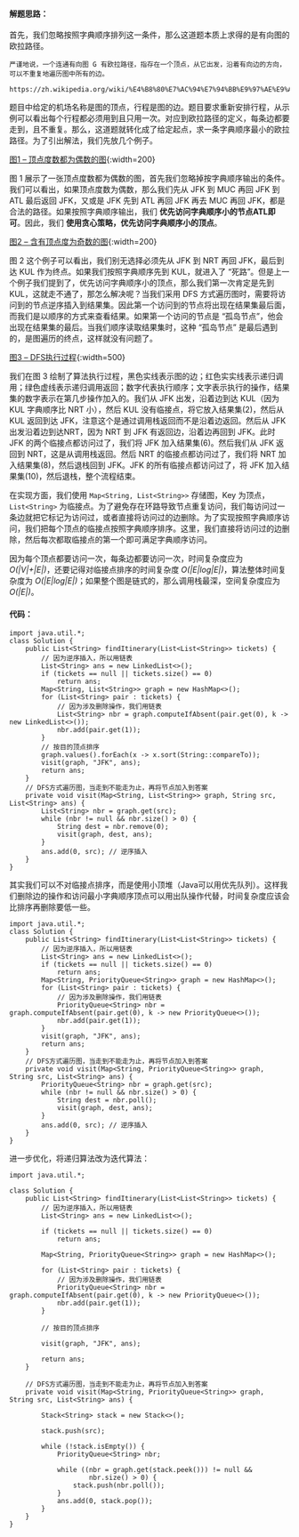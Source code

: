 #### 解题思路：
首先，我们忽略按照字典顺序排列这一条件，那么这道题本质上求得的是有向图的欧拉路径。


```
严谨地说，一个连通有向图 G 有欧拉路径，指存在一个顶点，从它出发，沿着有向边的方向，可以不重复地遍历图中所有的边。

https://zh.wikipedia.org/wiki/%E4%B8%80%E7%AC%94%E7%94%BB%E9%97%AE%E9%A2%98
```


题目中给定的机场名称是图的顶点，行程是图的边。题目要求重新安排行程，从示例可以看出每个行程都必须用到且只用一次。对应到欧拉路径的定义，每条边都要走到，且不重复。那么，这道题就转化成了给定起点，求一条字典顺序最小的欧拉路径。为了引出解法，我们先放几个例子。



 [图1 – 顶点度数都为偶数的图](https://pic.leetcode-cn.com/3aead83a431b326558641e224af5b0a97fafb8c78aeb15c98b28158a78fade73-Picture-6-11.png){:width=200}


图 1 展示了一张顶点度数都为偶数的图，首先我们忽略掉按字典顺序输出的条件。我们可以看出，如果顶点度数为偶数，那么我们先从 JFK 到 MUC 再回 JFK 到 ATL 最后返回 JFK，又或是 JFK 先到 ATL 再回 JFK 再去 MUC 再回 JFK，都是合法的路径。如果按照字典顺序输出，我们 **优先访问字典顺序小的节点ATL即可**。因此，我们 **使用贪心策略，优先访问字典顺序小的顶点**。



 [图2 – 含有顶点度为奇数的图](https://pic.leetcode-cn.com/2c3cd2fdd0337fd12904a069f7568f6b4b96f4a57518f9d359c5a36051badb63-Picture-6-11-2.png){:width=200}


图 2 这个例子可以看出，我们别无选择必须先从 JFK 到 NRT 再回 JFK，最后到达 KUL 作为终点。如果我们按照字典顺序先到 KUL，就进入了 “死路”。但是上一个例子我们提到了，优先访问字典顺序小的顶点，那么我们第一次肯定是先到 KUL，这就走不通了，那怎么解决呢？当我们采用 DFS 方式遍历图时，需要将访问到的节点逆序插入到结果集。因此第一个访问到的节点将出现在结果集最后面，而我们是以顺序的方式来查看结果。如果第一个访问的节点是 “孤岛节点”，他会出现在结果集的最后。当我们顺序读取结果集时，这种 “孤岛节点” 是最后遇到的，是图遍历的终点，这样就没有问题了。



 [图3 – DFS执行过程](https://pic.leetcode-cn.com/868a161e413bf6665d7b6e658bd6a1694419a7a36107d4969443182ad32b8fff-Picture-6-11-3.png){:width=500}


我们在图 3 绘制了算法执行过程，黑色实线表示图的边；红色实实线表示递归调用；绿色虚线表示递归调用返回；数字代表执行顺序；文字表示执行的操作，结果集的数字表示在第几步操作加入的。我们从 JFK 出发，沿着边到达 KUL（因为 KUL 字典顺序比 NRT 小），然后 KUL 没有临接点，将它放入结果集(2)，然后从 KUL 返回到达 JFK，注意这个是通过调用栈返回而不是沿着边返回。然后从 JFK 出发沿着边到达NRT，因为 NRT 到 JFK 有返回边，沿着边再回到 JFK。此时 JFK 的两个临接点都访问过了，我们将 JFK 加入结果集(6)。然后我们从 JFK 返回到 NRT，这是从调用栈返回。然后 NRT 的临接点都访问过了，我们将 NRT 加入结果集(8)，然后退栈回到 JFK。JFK 的所有临接点都访问过了，将 JFK 加入结果集(10)，然后退栈，整个流程结束。


在实现方面，我们使用 `Map<String, List<String>>` 存储图，Key 为顶点，`List<String>` 为临接点。为了避免存在环路导致节点重复访问，我们每访问过一条边就把它标记为访问过，或者直接将访问过的边删除。为了实现按照字典顺序访问，我们把每个顶点的临接点按照字典顺序排序。这里，我们直接将访问过的边删除，然后每次都取临接点的第一个即可满足字典顺序访问。


因为每个顶点都要访问一次，每条边都要访问一次，时间复杂度应为 *O(|V|+|E|)*，还要记得对临接点排序的时间复杂度 *O(|E|log|E|)*，算法整体时间复杂度为 *O(|E|log|E|)*；如果整个图是链式的，那么调用栈最深，空间复杂度应为 *O(|E|)*。

#### 代码：
``` [-Java]
import java.util.*;
class Solution {
    public List<String> findItinerary(List<List<String>> tickets) {
        // 因为逆序插入，所以用链表
        List<String> ans = new LinkedList<>();
        if (tickets == null || tickets.size() == 0)
            return ans;
        Map<String, List<String>> graph = new HashMap<>();
        for (List<String> pair : tickets) {
            // 因为涉及删除操作，我们用链表
            List<String> nbr = graph.computeIfAbsent(pair.get(0), k -> new LinkedList<>());
            nbr.add(pair.get(1));
        }
        // 按目的顶点排序
        graph.values().forEach(x -> x.sort(String::compareTo));
        visit(graph, "JFK", ans);
        return ans;
    }
    // DFS方式遍历图，当走到不能走为止，再将节点加入到答案
    private void visit(Map<String, List<String>> graph, String src, List<String> ans) {
        List<String> nbr = graph.get(src);
        while (nbr != null && nbr.size() > 0) {
            String dest = nbr.remove(0);
            visit(graph, dest, ans);
        }
        ans.add(0, src); // 逆序插入
    }
}
```


其实我们可以不对临接点排序，而是使用小顶堆（Java可以用优先队列）。这样我们删除边的操作和访问最小字典顺序顶点可以用出队操作代替，时间复杂度应该会比排序再删除要低一些。


``` [-Java]
import java.util.*;
class Solution {
    public List<String> findItinerary(List<List<String>> tickets) {
        // 因为逆序插入，所以用链表
        List<String> ans = new LinkedList<>();
        if (tickets == null || tickets.size() == 0)
            return ans;
        Map<String, PriorityQueue<String>> graph = new HashMap<>();
        for (List<String> pair : tickets) {
            // 因为涉及删除操作，我们用链表
            PriorityQueue<String> nbr = graph.computeIfAbsent(pair.get(0), k -> new PriorityQueue<>());
            nbr.add(pair.get(1));
        }
        visit(graph, "JFK", ans);
        return ans;
    }
    // DFS方式遍历图，当走到不能走为止，再将节点加入到答案
    private void visit(Map<String, PriorityQueue<String>> graph, String src, List<String> ans) {
        PriorityQueue<String> nbr = graph.get(src);
        while (nbr != null && nbr.size() > 0) {
            String dest = nbr.poll();
            visit(graph, dest, ans);
        }
        ans.add(0, src); // 逆序插入
    }
}
```

进一步优化，将递归算法改为迭代算法：

```
import java.util.*;

class Solution {
    public List<String> findItinerary(List<List<String>> tickets) {
        // 因为逆序插入，所以用链表
        List<String> ans = new LinkedList<>();

        if (tickets == null || tickets.size() == 0)
            return ans;

        Map<String, PriorityQueue<String>> graph = new HashMap<>();

        for (List<String> pair : tickets) {
            // 因为涉及删除操作，我们用链表
            PriorityQueue<String> nbr = graph.computeIfAbsent(pair.get(0), k -> new PriorityQueue<>());
            nbr.add(pair.get(1));
        }

        // 按目的顶点排序

        visit(graph, "JFK", ans);

        return ans;
    }

    // DFS方式遍历图，当走到不能走为止，再将节点加入到答案
    private void visit(Map<String, PriorityQueue<String>> graph, String src, List<String> ans) {

        Stack<String> stack = new Stack<>();

        stack.push(src);

        while (!stack.isEmpty()) {
            PriorityQueue<String> nbr;

            while ((nbr = graph.get(stack.peek())) != null &&
                    nbr.size() > 0) {
                stack.push(nbr.poll());
            }
            ans.add(0, stack.pop());
        }
    }
}
```

